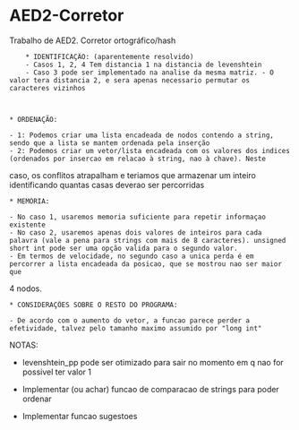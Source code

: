 # AED2-Corretor
Trabalho de AED2. Corretor ortográfico/hash

		* IDENTIFICAÇÃO: (aparentemente resolvido)	
		- Casos 1, 2, 4 Tem distancia 1 na distancia de levenshtein
		- Caso 3 pode ser implementado na analise da mesma matriz. - O valor tera distancia 2, e sera apenas necessario permutar os caracteres vizinhos


	
	* ORDENAÇÃO:

	- 1: Podemos criar uma lista encadeada de nodos contendo a string, sendo que a lista se mantem ordenada pela inserção
	- 2: Podemos criar um vetor/lista encadeada com os valores dos indices (ordenados por insercao em relacao à string, nao à chave). Neste
caso, os conflitos atrapalham e teriamos que armazenar um inteiro identificando quantas casas deverao ser percorridas

	* MEMÓRIA:

	- No caso 1, usaremos memoria suficiente para repetir informaçao existente
	- No caso 2, usaremos apenas dois valores de inteiros para cada palavra (vale a pena para strings com mais de 8 caracteres). unsigned short int pode ser uma opção valida para o segundo valor.
	- Em termos de velocidade, no segundo caso a unica perda é em percorrer a lista encadeada da posicao, que se mostrou nao ser maior que
4 nodos.

	* CONSIDERAÇÕES SOBRE O RESTO DO PROGRAMA:

	- De acordo com o aumento do vetor, a funcao parece perder a efetividade, talvez pelo tamanho maximo assumido por "long int"


NOTAS: 

* levenshtein_pp pode ser otimizado para sair no momento em q nao for possivel ter valor 1

* Implementar (ou achar) funcao de comparacao de strings para poder ordenar

* Implementar funcao sugestoes
